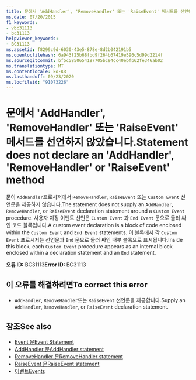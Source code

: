 ```yaml
---
title: 문에서 'AddHandler', 'RemoveHandler' 또는 'RaiseEvent' 메서드를 선언하지 않았습니다.
ms.date: 07/20/2015
f1_keywords:
- vbc31113
- bc31113
helpviewer_keywords:
- BC31113
ms.assetid: f8299c9d-6030-43e5-878e-8d2b042191b5
ms.openlocfilehash: 6a943f25b68fbd9f264b67419e596c5d99d2214f
ms.sourcegitcommit: bf5c5850654187705bc94cc40ebfb62fe346ab02
ms.translationtype: MT
ms.contentlocale: ko-KR
ms.lasthandoff: 09/23/2020
ms.locfileid: "91073226"
---
```

# <a name="statement-does-not-declare-an-addhandler-removehandler-or-raiseevent-method"></a><span data-ttu-id="eee6a-102">문에서 'AddHandler', 'RemoveHandler' 또는 'RaiseEvent' 메서드를 선언하지 않았습니다.</span><span class="sxs-lookup"><span data-stu-id="eee6a-102">Statement does not declare an 'AddHandler', 'RemoveHandler' or 'RaiseEvent' method</span></span>

<span data-ttu-id="eee6a-103">문이 `AddHandler`프로시저에서 `RemoveHandler`, `RaiseEvent` 또는 `Custom Event` 선언문을 제공하지 않습니다.</span><span class="sxs-lookup"><span data-stu-id="eee6a-103">The statement does not supply an `AddHandler`, `RemoveHandler`, or `RaiseEvent` declaration statement around a `Custom Event` procedure.</span></span> <span data-ttu-id="eee6a-104">사용자 지정 이벤트 선언은 `Custom Event` 과 `End Event` 문으로 둘러 싸인 코드 블록입니다.</span><span class="sxs-lookup"><span data-stu-id="eee6a-104">A custom event declaration is a block of code enclosed within the `Custom Event` and `End Event` statements.</span></span> <span data-ttu-id="eee6a-105">이 블록에서 각 `Custom Event` 프로시저는 선언문과 `End` 문으로 둘러 싸인 내부 블록으로 표시됩니다.</span><span class="sxs-lookup"><span data-stu-id="eee6a-105">Inside this block, each `Custom Event` procedure appears as an internal block enclosed within a declaration statement and an `End` statement.</span></span>  
  
 <span data-ttu-id="eee6a-106">**오류 ID:** BC31113</span><span class="sxs-lookup"><span data-stu-id="eee6a-106">**Error ID:** BC31113</span></span>  
  
## <a name="to-correct-this-error"></a><span data-ttu-id="eee6a-107">이 오류를 해결하려면</span><span class="sxs-lookup"><span data-stu-id="eee6a-107">To correct this error</span></span>  
  
- <span data-ttu-id="eee6a-108">`AddHandler`, `RemoveHandler`또는 `RaiseEvent` 선언문을 제공합니다.</span><span class="sxs-lookup"><span data-stu-id="eee6a-108">Supply an `AddHandler`, `RemoveHandler`, or `RaiseEvent` declaration statement.</span></span>  
  
## <a name="see-also"></a><span data-ttu-id="eee6a-109">참조</span><span class="sxs-lookup"><span data-stu-id="eee6a-109">See also</span></span>

- [<span data-ttu-id="eee6a-110">Event 문</span><span class="sxs-lookup"><span data-stu-id="eee6a-110">Event Statement</span></span>](../language-reference/statements/event-statement.md)
- [<span data-ttu-id="eee6a-111">AddHandler 문</span><span class="sxs-lookup"><span data-stu-id="eee6a-111">AddHandler statement</span></span>](../language-reference/statements/addhandler-statement.md)
- [<span data-ttu-id="eee6a-112">RemoveHandler 문</span><span class="sxs-lookup"><span data-stu-id="eee6a-112">RemoveHandler statement</span></span>](../language-reference/statements/removehandler-statement.md)
- [<span data-ttu-id="eee6a-113">RaiseEvent 문</span><span class="sxs-lookup"><span data-stu-id="eee6a-113">RaiseEvent statement</span></span>](../language-reference/statements/raiseevent-statement.md)
- [<span data-ttu-id="eee6a-114">이벤트</span><span class="sxs-lookup"><span data-stu-id="eee6a-114">Events</span></span>](../programming-guide/language-features/events/index.md)
